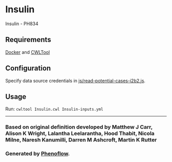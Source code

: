 # Insulin

Insulin - PH834

## Requirements

[Docker](https://docs.docker.com/install/) and [CWLTool](https://github.com/common-workflow-language/cwltool#install)

## Configuration

Specify data source credentials in [js/read-potential-cases-i2b2.js](js/read-potential-cases-i2b2.js).

## Usage

Run: `cwltool Insulin.cwl Insulin-inputs.yml`

***

### Based on original definition developed by Matthew J Carr, Alison K Wright, Lalantha Leelarantha, Hood Thabit, Nicola Milne, Naresh Kanumilli, Darren M Ashcroft, Martin K Rutter
### Generated by [Phenoflow](https://kclhi.org/phenoflow).
